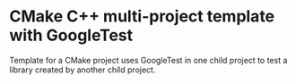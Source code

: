 # CMake C++ multi-project template with GoogleTest 

Template for a CMake project uses GoogleTest in one child project to test a 
library created by another child project.
